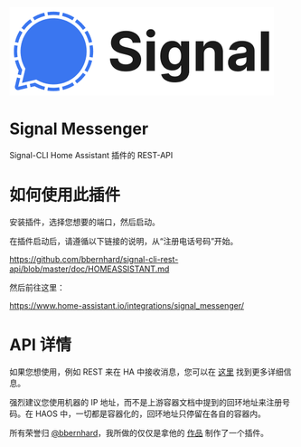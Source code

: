[![](logo.png)](https://www.signal.org/)

# Signal Messenger

Signal-CLI Home Assistant 插件的 REST-API

# 如何使用此插件

安装插件，选择您想要的端口，然后启动。

在插件启动后，请遵循以下链接的说明，从“注册电话号码”开始。

https://github.com/bbernhard/signal-cli-rest-api/blob/master/doc/HOMEASSISTANT.md

然后前往这里：

https://www.home-assistant.io/integrations/signal_messenger/

# API 详情

如果您想使用，例如 REST 来在 HA 中接收消息，您可以在 [这里](https://bbernhard.github.io/signal-cli-rest-api/) 找到更多详细信息。

强烈建议您使用机器的 IP 地址，而不是上游容器文档中提到的回环地址来注册号码。在 HAOS 中，一切都是容器化的，回环地址只停留在各自的容器内。

所有荣誉归 [@bbernhard](https://github.com/bbernhard)，我所做的仅仅是拿他的 [作品](https://github.com/bbernhard/signal-cli-rest-api) 制作了一个插件。
